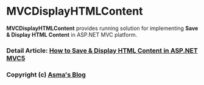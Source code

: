 # MVCDisplayHTMLContent
**MVCDisplayHTMLContent** provides running solution for implementing **Save & Display HTML Content** in ASP.NET MVC platform.

### Detail Article: [How to Save & Display HTML Content in ASP.NET MVC5](https://bit.ly/2SO6pme)

### Copyright (c) [Asma's Blog](https://www.asmak9.com/)
